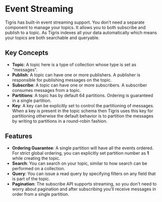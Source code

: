 # Event Streaming

Tigris has built-in event streaming support. You don’t need a separate component to manage your topics.
It allows you to both subscribe and publish to a topic. As Tigris indexes all your data automatically which means your topics
are both searchable and queryable.

## Key Concepts

- <b>Topic</b>: A topic here is a type of collection whose type is set as "messages".
- <b>Publish</b>: A topic can have one or more publishers. A publisher is responsible for publishing messages on the topic.
- <b>Subscribe</b>: A topic can have one or more subscribers. A subscriber consumes messages from a topic.
- <b>Partitions</b>: A topic has by default 64 partitions. Ordering is guaranteed in a single partition.
- <b>Key</b>: A key can be explicitly set to control the partitioning of messages. When a key is present in the topic
  schema then Tigris uses this key for partitioning otherwise the default behavior is to partition the messages by
  writing to partitions in a round-robin fashion.

## Features

- <b>Ordering Guarantee</b>: A single partition will have all the events ordered. For strict global ordering, you can
  explicitly set partition number as <b>1</b> while creating the topic.
- <b>Search</b>: You can search on your topic, similar to how search can be performed on a collection.
- <b>Query</b>: You can issue a read query by specifying filters on any field that is part of the topic.
- <b>Pagination</b>: The subscribe API supports streaming, so you don't need to worry about pagination and after
  subscribing you’ll receive messages in order from a single partition.
